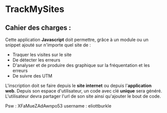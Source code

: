 # TrackMySites

## Cahier des charges :
Cette application **Javascript** doit permettre, grâce à un module ou un snippet ajouté sur n'importe quel site de :
- Traquer les visites sur le site
- De détecter les erreurs
- D'analyser et de produire des graphique sur la fréquentation et les erreurs
- De suivre des UTM

L'inscription doit se faire depuis le **site internet** ou depuis l'**application web**. Depuis son espace d'utilisateur, un code avec clé **unique** sera généré.
L'utilisateur devra partager l'url de son site ainsi qu'ajouter le bout de code.

Psw : XFaMueZAdAwnpo53
username : eliottburkle
